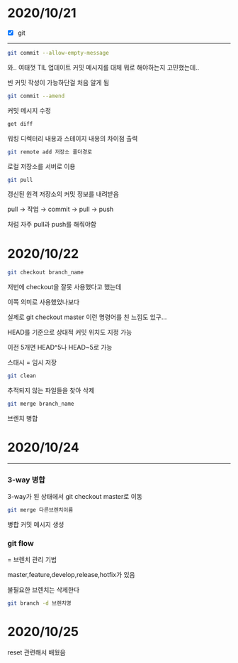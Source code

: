 # 2020/10/21

- [x]  git

---

```bash
git commit --allow-empty-message
```

와.. 여태껏 TIL 업데이트 커밋 메시지를 대체 뭐로 해야하는지 고민했는데..

빈 커밋 작성이 가능하단걸 처음 알게 됨

```bash
git commit --amend
```

커밋 메시지 수정

```bash
get diff
```

워킹 디렉터리 내용과 스테이지 내용의 차이점 출력

```bash
git remote add 저장소 폴더경로
```

로컬 저장소를 서버로 이용

```bash
git pull
```

갱신된 원격 저장소의 커밋 정보를 내려받음

pull → 작업 → commit → pull → push

처럼 자주 pull과 push를 해줘야함

# 2020/10/22

```bash
git checkout branch_name
```

저번에 checkout을 잘못 사용했다고 했는데

이쪽 의미로 사용했었나보다

실제로 git checkout master 이런 명령어를 친 느낌도 있구...

HEAD를 기준으로 상대적 커밋 위치도 지정 가능

이전 5개면 HEAD^5나 HEAD~5로 가능

스태시 = 임시 저장

```bash
git clean
```

추적되지 않는 파일들을 찾아 삭제

```bash
git merge branch_name
```

브렌치 병합

# 2020/10/24

---

### 3-way 병합

3-way가 된 상태에서 git checkout master로 이동

```bash
git merge 다른브렌치이름
```

병합 커밋 메시지 생성

### git flow

= 브렌치 관리 기법

master,feature,develop,release,hotfix가 있음

불필요한 브렌치는 삭제한다

```bash
git branch -d 브렌치명
```

# 2020/10/25

reset 관련해서 배웠음